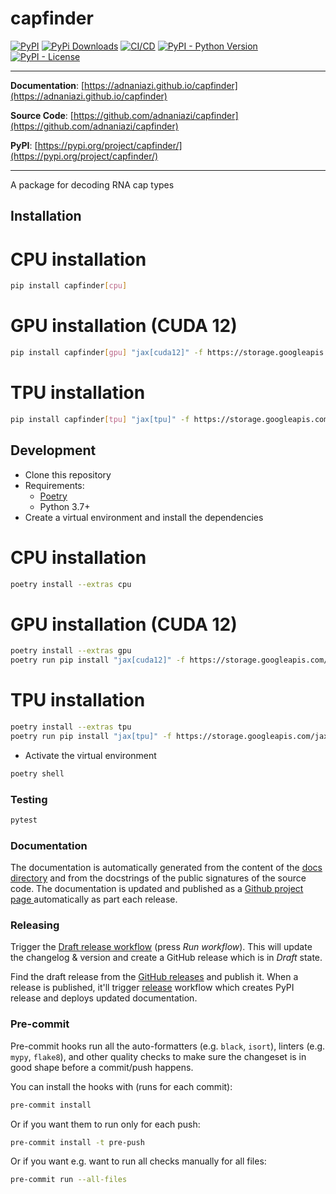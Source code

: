# capfinder

[![PyPI](https://img.shields.io/pypi/v/capfinder?style=flat-square)](https://pypi.python.org/pypi/capfinder/)
[![PyPi Downloads](https://img.shields.io/pypi/dm/capfinder)](https://pypistats.org/packages/capfinder)
[![CI/CD](https://github.com/adnaniazi/capfinder/actions/workflows/release.yml/badge.svg)](https://github.com/adnaniazi/capfinder/actions/workflows/release.yml)
[![PyPI - Python Version](https://img.shields.io/pypi/pyversions/capfinder?style=flat-square)](https://pypi.python.org/pypi/capfinder/)
[![PyPI - License](https://img.shields.io/pypi/l/capfinder?style=flat-square)](https://pypi.python.org/pypi/capfinder/)


---

**Documentation**: [https://adnaniazi.github.io/capfinder](https://adnaniazi.github.io/capfinder)

**Source Code**: [https://github.com/adnaniazi/capfinder](https://github.com/adnaniazi/capfinder)

**PyPI**: [https://pypi.org/project/capfinder/](https://pypi.org/project/capfinder/)

---

A package for decoding RNA cap types

## Installation

# CPU installation
```sh
pip install capfinder[cpu]
```

# GPU installation (CUDA 12)
```sh
pip install capfinder[gpu] "jax[cuda12]" -f https://storage.googleapis.com/jax-releases/jax_cuda_releases.html
```

# TPU installation
```sh
pip install capfinder[tpu] "jax[tpu]" -f https://storage.googleapis.com/jax-releases/libtpu_releases.html
```



## Development

* Clone this repository
* Requirements:
  * [Poetry](https://python-poetry.org/)
  * Python 3.7+
* Create a virtual environment and install the dependencies

# CPU installation
```sh
poetry install --extras cpu
```

# GPU installation (CUDA 12)
```sh
poetry install --extras gpu
poetry run pip install "jax[cuda12]" -f https://storage.googleapis.com/jax-releases/jax_cuda_releases.html
```

# TPU installation
```sh
poetry install --extras tpu
poetry run pip install "jax[tpu]" -f https://storage.googleapis.com/jax-releases/libtpu_releases.html
```

* Activate the virtual environment

```sh
poetry shell
```

### Testing

```sh
pytest
```

### Documentation

The documentation is automatically generated from the content of the [docs directory](./docs) and from the docstrings
 of the public signatures of the source code. The documentation is updated and published as a [Github project page
 ](https://pages.github.com/) automatically as part each release.

### Releasing

Trigger the [Draft release workflow](https://github.com/adnaniazi/capfinder/actions/workflows/draft_release.yml)
(press _Run workflow_). This will update the changelog & version and create a GitHub release which is in _Draft_ state.

Find the draft release from the
[GitHub releases](https://github.com/adnaniazi/capfinder/releases) and publish it. When
 a release is published, it'll trigger [release](https://github.com/adnaniazi/capfinder/blob/master/.github/workflows/release.yml) workflow which creates PyPI
 release and deploys updated documentation.

### Pre-commit

Pre-commit hooks run all the auto-formatters (e.g. `black`, `isort`), linters (e.g. `mypy`, `flake8`), and other quality
 checks to make sure the changeset is in good shape before a commit/push happens.

You can install the hooks with (runs for each commit):

```sh
pre-commit install
```

Or if you want them to run only for each push:

```sh
pre-commit install -t pre-push
```

Or if you want e.g. want to run all checks manually for all files:

```sh
pre-commit run --all-files
```
